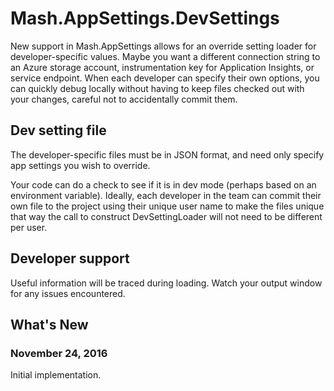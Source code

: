 # Mash.AppSettings.DevSettings

New support in Mash.AppSettings allows for an override setting loader for developer-specific values.
Maybe you want a different connection string to an Azure storage account, instrumentation key for Application Insights, or service endpoint.
When each developer can specify their own options, you can quickly debug locally without having to keep files checked out with your changes, careful not to accidentally commit them.

## Dev setting file

The developer-specific files must be in JSON format, and need only specify app settings you wish to override.

Your code can do a check to see if it is in dev mode (perhaps based on an environment variable).
Ideally, each developer in the team can commit their own file to the project using their unique user name to make the files unique that
way the call to construct DevSettingLoader will not need to be different per user.

## Developer support

Useful information will be traced during loading. Watch your output window for any issues encountered.

## What's New

### November 24, 2016

Initial implementation.
